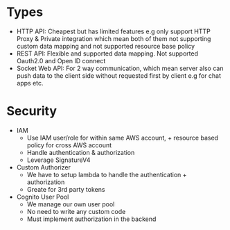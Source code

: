 # Types
- HTTP API: Cheapest but has limited features e.g only support HTTP Proxy & Private integration which mean both of them not supporting custom data mapping and not supported resource base policy
- REST API: Flexible and supported data mapping. Not supported Oauth2.0 and Open ID connect
- Socket Web API: For 2 way communication, which mean server also can push data to the client side without requested first by client e.g for chat apps etc.

# Security
- IAM
  - Use IAM user/role for within same AWS account, + resource based policy for cross AWS account
  - Handle authentication & authorization
  - Leverage SignatureV4
- Custom Authorizer
  - We have to setup lambda to handle the authentication + authorization
  - Greate for 3rd party tokens
- Cognito User Pool
  - We manage our own user pool
  - No need to write any custom code
  - Must implement authorization in the backend
